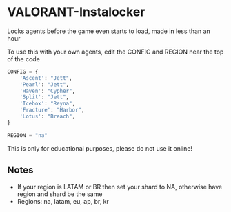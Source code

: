 # VALORANT-Instalocker
Locks agents before the game even starts to load, made in less than an hour

To use this with your own agents, edit the CONFIG and REGION near the top of the code
```py
CONFIG = {
    'Ascent': "Jett",
    'Pearl': "Jett",
    'Haven': "Cypher",
    'Split': "Jett",
    'Icebox': "Reyna",
    'Fracture': "Harbor",
    'Lotus': "Breach",
}

REGION = "na"
```

This is only for educational purposes, please do not use it online!

## Notes
- If your region is LATAM or BR then set your shard to NA, otherwise have region and shard be the same
- Regions: na, latam, eu, ap, br, kr
